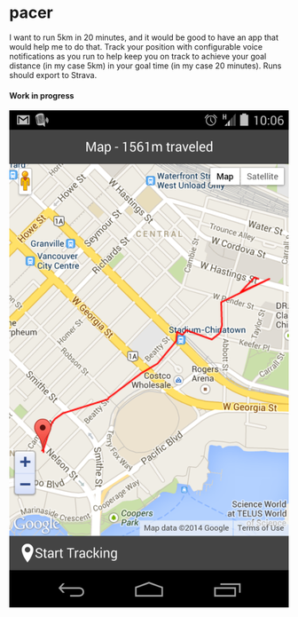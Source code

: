 pacer
=====================

I want to run 5km in 20 minutes, and it would be good to have an app
that would help me to do that. Track your position with configurable
voice notifications as you run to help keep you on track to achieve
your goal distance (in my case 5km) in your goal time (in my case 20
minutes). Runs should export to Strava.

#### Work in progress
![Screenshot](screenshot.png)
